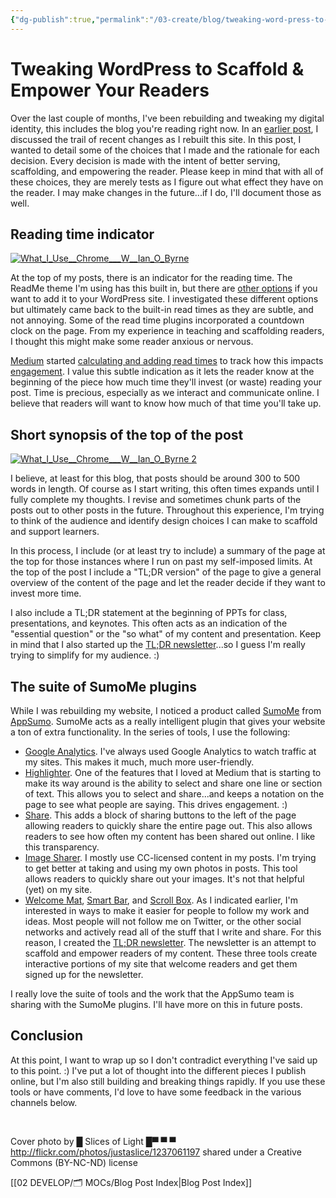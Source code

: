 ```yaml
---
{"dg-publish":true,"permalink":"/03-create/blog/tweaking-word-press-to-scaffold-and-empower-your-readers/","title":"Tweaking WordPress to Scaffold & Empower Your Readers","tags":["online-reading-comprehension","reading"]}
---
```


# Tweaking WordPress to Scaffold & Empower Your Readers

Over the last couple of months, I've been rebuilding and tweaking my digital identity, this includes the blog you're reading right now. In an [earlier post](http://wiobyrne.com/critique-construction-website/), I discussed the trail of recent changes as I rebuilt this site. In this post, I wanted to detail some of the choices that I made and the rationale for each decision. Every decision is made with the intent of better serving, scaffolding, and empowering the reader. Please keep in mind that with all of these choices, they are merely tests as I figure out what effect they have on the reader. I may make changes in the future...if I do, I'll document those as well.

## Reading time indicator

[![What_I_Use__Chrome___W__Ian_O_Byrne](images/What_I_Use__Chrome___W__Ian_O_Byrne.png)](http://wiobyrne.com/wp-content/uploads/2015/08/What_I_Use__Chrome___W__Ian_O_Byrne.png)

At the top of my posts, there is an indicator for the reading time. The ReadMe theme I'm using has this built in, but there are [other options](https://wordpress.org/plugins/reading-time/) if you want to add it to your WordPress site. I investigated these different options but ultimately came back to the built-in read times as they are subtle, and not annoying. Some of the read time plugins incorporated a countdown clock on the page. From my experience in teaching and scaffolding readers, I thought this might make some reader anxious or nervous.

[Medium](https://medium.com/) started [calculating and adding read times](https://medium.com/the-story/read-time-and-you-bc2048ab620c) to track how this impacts [engagement](https://medium.com/data-lab/mediums-metric-that-matters-total-time-reading-86c4970837d5). I value this subtle indication as it lets the reader know at the beginning of the piece how much time they'll invest (or waste) reading your post. Time is precious, especially as we interact and communicate online. I believe that readers will want to know how much of that time you'll take up.

## Short synopsis of the top of the post

[![What_I_Use__Chrome___W__Ian_O_Byrne 2](images/What_I_Use__Chrome___W__Ian_O_Byrne-2.png)](http://wiobyrne.com/wp-content/uploads/2015/08/What_I_Use__Chrome___W__Ian_O_Byrne-2.png)

I believe, at least for this blog, that posts should be around 300 to 500 words in length. Of course as I start writing, this often times expands until I fully complete my thoughts. I revise and sometimes chunk parts of the posts out to other posts in the future. Throughout this experience, I'm trying to think of the audience and identify design choices I can make to scaffold and support learners.

In this process, I include (or at least try to include) a summary of the page at the top for those instances where I run on past my self-imposed limits. At the top of the post I include a "TL;DR version" of the page to give a general overview of the content of the page and let the reader decide if they want to invest more time.

I also include a TL;DR statement at the beginning of PPTs for class, presentations, and keynotes. This often acts as an indication of the "essential question" or the "so what" of my content and presentation. Keep in mind that I also started up the [TL;DR newsletter](http://wiobyrne.com/tldr/)...so I guess I'm really trying to simplify for my audience. :)

## The suite of SumoMe plugins

While I was rebuilding my website, I noticed a product called [SumoMe](https://sumome.com/) from [AppSumo](http://www.appsumo.com/copyhackers-books/). SumoMe acts as a really intelligent plugin that gives your website a ton of extra functionality. In the series of tools, I use the following:

- [Google Analytics](https://sumome.com/app/google-analytics). I've always used Google Analytics to watch traffic at my sites. This makes it much, much more user-friendly.
- [Highlighter](https://sumome.com/app/highlighter). One of the features that I loved at Medium that is starting to make its way around is the ability to select and share one line or section of text. This allows you to select and share...and keeps a notation on the page to see what people are saying. This drives engagement. :)
- [Share](https://sumome.com/app/share). This adds a block of sharing buttons to the left of the page allowing readers to quickly share the entire page out. This also allows readers to see how often my content has been shared out online. I like this transparency.
- [Image Sharer](https://sumome.com/app/image-sharer). I mostly use CC-licensed content in my posts. I'm trying to get better at taking and using my own photos in posts. This tool allows readers to quickly share out your images. It's not that helpful (yet) on my site.
- [Welcome Mat](https://sumome.com/app/welcome-mat), [Smart Bar](https://sumome.com/app/smart-bar), and [Scroll Box](https://sumome.com/app/scroll-box). As I indicated earlier, I'm interested in ways to make it easier for people to follow my work and ideas. Most people will not follow me on Twitter, or the other social networks and actively read all of the stuff that I write and share. For this reason, I created the [TL;DR newsletter](http://wiobyrne.com/tldr/). The newsletter is an attempt to scaffold and empower readers of my content. These three tools create interactive portions of my site that welcome readers and get them signed up for the newsletter.

I really love the suite of tools and the work that the AppSumo team is sharing with the SumoMe plugins. I'll have more on this in future posts.

## Conclusion

At this point, I want to wrap up so I don't contradict everything I've said up to this point. :) I've put a lot of thought into the different pieces I publish online, but I'm also still building and breaking things rapidly. If you use these tools or have comments, I'd love to have some feedback in the various channels below.

 

Cover photo by █ Slices of Light █▀ ▀ ▀ http://flickr.com/photos/justaslice/1237061197 shared under a Creative Commons (BY-NC-ND) license

[[02 DEVELOP/🗂️ MOCs/Blog Post Index\|Blog Post Index]]